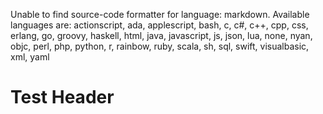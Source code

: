 Unable to find source-code formatter for language: markdown. Available languages are: actionscript, ada, applescript, bash, c, c#, c++, cpp, css, erlang, go, groovy, haskell, html, java, javascript, js, json, lua, none, nyan, objc, perl, php, python, r, rainbow, ruby, scala, sh, sql, swift, visualbasic, xml, yaml
# Test Header
